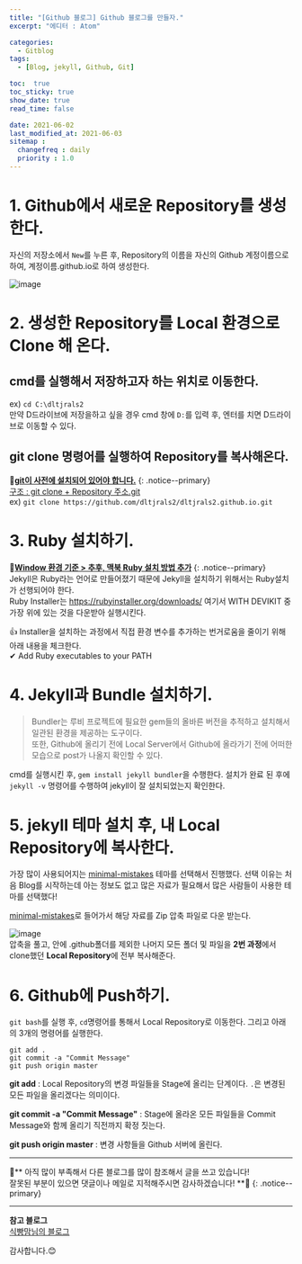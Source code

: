 ```yaml
---
title: "[Github 블로그] Github 블로그를 만들자."
excerpt: "에디터 : Atom"

categories:
  - Gitblog
tags:
  - [Blog, jekyll, Github, Git]

toc:  true
toc_sticky: true
show_date: true
read_time: false

date: 2021-06-02
last_modified_at: 2021-06-03
sitemap :
  changefreq : daily
  priority : 1.0
---
```


# 1. Github에서 새로운 Repository를 생성한다.  

자신의 저장소에서 `New`를 누른 후, Repository의 이름을 자신의 Github 계정이름으로 하여, 계정이름.github.io로 하여 생성한다.  

![image](https://user-images.githubusercontent.com/37467408/120424796-04f4b480-c3a8-11eb-8693-157d1ef4f98a.PNG)  

# 2. 생성한 Repository를 Local 환경으로 Clone 해 온다.  

## cmd를 실행해서 저장하고자 하는 위치로 이동한다.  
ex) `cd C:\dltjrals2`  
만약 D드라이브에 저장을하고 싶을 경우 cmd 창에 `D:`를 입력 후, 엔터를 치면 D드라이브로 이동할 수 있다.  

## git clone 명령어를 실행하여 Repository를 복사해온다.
📌**<u>git이 사전에 설치되어 있어야 합니다.</u>**
{: .notice--primary}  
<u>구조 : git clone + Repository 주소.git</u>  
ex) `git clone https://github.com/dltjrals2/dltjrals2.github.io.git`  

# 3. Ruby 설치하기.  
📌**<u>Window 환경 기준 > 추후, 맥북 Ruby 설치 방법 추가</u>**
{: .notice--primary}  
Jekyll은 Ruby라는 언어로 만들어졌기 때문에 Jekyll을 설치하기 위해서는 Ruby설치가 선행되어야 한다.  
Ruby Installer는 <https://rubyinstaller.org/downloads/> 여기서 WITH DEVIKIT 중 가장 위에 있는 것을 다운받아 실행시킨다.  

👍 Installer을 설치하는 과정에서 직접 환경 변수를 추가하는 번거로움을 줄이기 위해 아래 내용을 체크한다.  
✔ Add Ruby executables to your PATH  

# 4. Jekyll과 Bundle 설치하기.  
> Bundler는 루비 프로젝트에 필요한 gem들의 올바른 버전을 추적하고 설치해서 일관된 환경을 제공하는 도구이다.  
또한, Github에 올리기 전에 Local Server에서 Github에 올라가기 전에 어떠한 모습으로 post가 나올지 확인할 수 있다.

cmd를 실행시킨 후, `gem install jekyll bundler`을 수행한다. 설치가 완료 된 후에 `jekyll -v` 명령어를 수행하여 jekyll이 잘 설치되었는지 확인한다.  

# 5. jekyll 테마 설치 후, 내 Local Repository에 복사한다.

가장 많이 사용되어지는 [minimal-mistakes](https://github.com/mmistakes/minimal-mistakes) 테마를 선택해서 진행했다. 선택 이유는 처음 Blog를 시작하는데 아는 정보도 없고 많은 자료가 필요해서 많은 사람들이 사용한 테마를 선택했다!  

[minimal-mistakes](https://github.com/mmistakes/minimal-mistakes)로 들어가서 해당 자료를 Zip 압축 파일로 다운 받는다.  

![image](https://user-images.githubusercontent.com/37467408/120440574-a71f9700-c3be-11eb-8b62-571878d73996.PNG)  
압축을 풀고, 안에 .github폴더를 제외한 나머지 모든 폴더 및 파일을 **2번 과정**에서 clone했던 **Local Repository**에 전부 복사해준다.  

# 6. Github에 Push하기.  
`git bash`를 실행 후, `cd`명령어를 통해서 Local Repository로 이동한다. 그리고 아래의 3개의 명령어를 실행한다.  

```
git add .  
git commit -a "Commit Message"  
git push origin master  
```  

**git add** : Local Repository의 변경 파일들을 Stage에 올리는 단계이다. `.`은 변경된 모든 파일을 올리겠다는 의미이다.  

**git commit -a "Commit Message"** : Stage에 올라온 모든 파일들을 Commit Message와 함께 올리기 직전까지 확정 짓는다.  

**git push origin master** : 변경 사항들을 Github 서버에 올린다.  

---
🐢**  아직 많이 부족해서 다른 블로그를 많이 참조해서 글을 쓰고 있습니다!<br>잘못된 부분이 있으면 댓글이나 메일로 지적해주시면 감사하겠습니다!  **🐢
{: .notice--primary}   

---
**참고 블로그**  
[식빵맘님의 블로그](https://ansohxxn.github.io)  

감사합니다.😊

